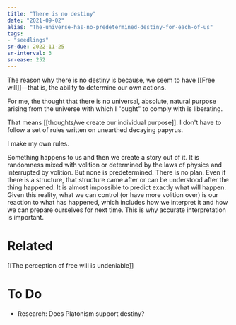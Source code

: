 ```yaml
---
title: "There is no destiny"
date: "2021-09-02"
alias: "The-universe-has-no-predetermined-destiny-for-each-of-us"
tags:
- "seedlings"
sr-due: 2022-11-25
sr-interval: 3
sr-ease: 252
---
```

The reason why there is no destiny is because, we seem to have [[Free will]]—that is, the ability to determine our own actions.

For me, the thought that there is no universal, absolute, natural purpose arising from the universe with which I "ought" to comply with is liberating.

That means [[thoughts/we create our individual purpose]]. I don't have to follow a set of rules written on unearthed decaying papyrus.

I make my own rules.

Something happens to us and then we create a story out of it. It is randomness mixed with volition or determined by the laws of physics and interrupted by volition. But none is predetermined. There is no plan. Even if there is a structure, that structure came after or can be understood after the thing happened. It is almost impossible to predict exactly what will happen. Given this reality, what we can control (or have more volition over) is our reaction to what has happened, which includes how we interpret it and how we can prepare ourselves for next time. This is why accurate interpretation is important.

# Related

[[The perception of free will is undeniable]]

# To Do

- Research: Does Platonism support destiny?

